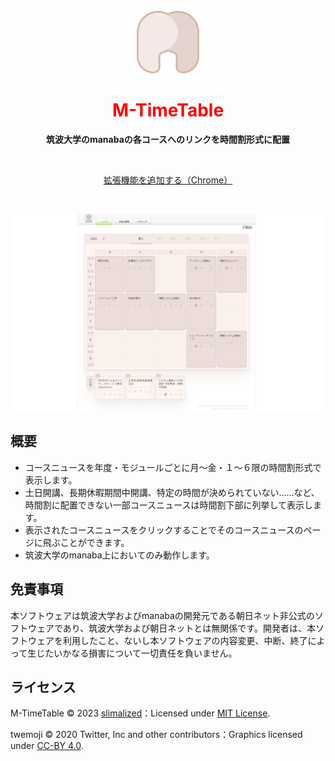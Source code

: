 <br>
<div align="center">
    <img alt="M-TimeTable Logo" src="logo.svg" alt="M-TimeTable logo" width="100px">
    <h1 align="center" style="border-bottom:none;color:red;">M-TimeTable</h1>

**筑波大学のmanabaの各コースへのリンクを時間割形式に配置**

<br>

[ 拡張機能を追加する（Chrome）](https://chrome.google.com/webstore/detail/m-timetable/jmfoeljnikfibijlkhmjgpjkdendagab)

<br>

![](store-screenshot.png)

</div>

## 概要

+ コースニュースを年度・モジュールごとに月～金・１～６限の時間割形式で表示します。
+ 土日開講、長期休暇期間中開講、特定の時間が決められていない......など、時間割に配置できない一部コースニュースは時間割下部に列挙して表示します。
+ 表示されたコースニュースをクリックすることでそのコースニュースのページに飛ぶことができます。
+ 筑波大学のmanaba上においてのみ動作します。

## 免責事項

本ソフトウェアは筑波大学およびmanabaの開発元である朝日ネット非公式のソフトウェアであり、筑波大学および朝日ネットとは無関係です。開発者は、本ソフトウェアを利用したこと、ないし本ソフトウェアの内容変更、中断、終了によって生じたいかなる損害について一切責任を負いません。

## ライセンス

M-TimeTable © 2023 [slimalized](https://github.com/slimalized)：Licensed under [MIT License](LICENSE).

twemoji © 2020 Twitter, Inc and other contributors：Graphics licensed under [CC-BY 4.0](https://creativecommons.org/licenses/by/4.0/).